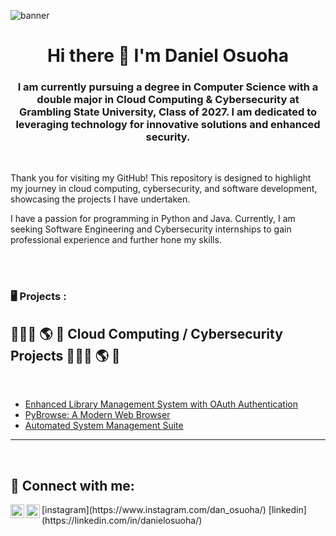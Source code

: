 

<!--
**DanielOsuoha/DanielOsuoha** is a ✨ _special_ ✨ repository because its `README.md` (this file) appears on your GitHub profile.

Here are some ideas to get you started:

- 🔭 I’m currently working on ...
- 🌱 I’m currently learning ...
- 👯 I’m looking to collaborate on ...
- 🤔 I’m looking for help with ...
- 💬 Ask me about ...
- 📫 How to reach me: ...
- 😄 Pronouns: ...
- ⚡ Fun fact: ...
-->

![banner](https://github.com/DanielOsuoha/DanielOsuoha/assets/122853068/df16838b-278b-49bc-96de-6e0c58cbe59a)


<h1 align="center">Hi there 👋 I'm Daniel Osuoha</h1>
<h3 align="center">I am currently pursuing a degree in Computer Science with a double major in Cloud Computing & Cybersecurity at Grambling State University, Class of 2027. I am dedicated to leveraging technology for innovative solutions and enhanced security.</h3>

 <br />

Thank you for visiting my GitHub! This repository is designed to highlight my journey in cloud computing, cybersecurity, and software development, showcasing the projects I have undertaken.

I have a passion for programming in Python and Java. Currently, I am seeking Software Engineering and Cybersecurity internships to gain professional experience and further hone my skills.

 <br />
 <br />

<h3>🖥️ Projects :</h2>

<div>

<h2>👨🏻‍💻 🌎 🔐 Cloud Computing / Cybersecurity Projects 👨🏻‍💻 🌎 🔐</h2>
 <br />
  

  - [Enhanced Library Management System with OAuth Authentication](https://github.com/DanielOsuoha/library-management-system)
  - [PyBrowse: A Modern Web Browser](https://github.com/DanielOsuoha/PyBrowse)
  - [Automated System Management Suite](https://github.com/DanielOsuoha/Automated-System-Management-Suite)
---
  
 <br />


<h2> 🤳 Connect with me:</h2>
<img align="left" alt="DanielOsuoha | LinkedIn" width="22px" src="https://cdn.jsdelivr.net/npm/simple-icons@v3/icons/linkedin.svg"/>
<img align="left" alt="DanielOsuoha | Instagram" width="22px" src="https://cdn.jsdelivr.net/npm/simple-icons@v3/icons/instagram.svg"/>
[instagram](https://www.instagram.com/dan_osuoha/)
[linkedin](https://linkedin.com/in/danielosuoha/)
